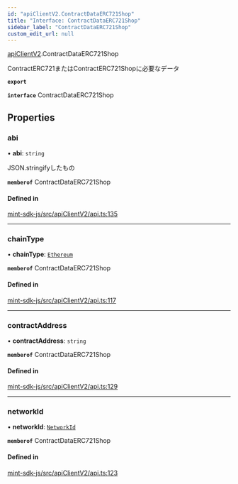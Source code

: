 ```yaml
---
id: "apiClientV2.ContractDataERC721Shop"
title: "Interface: ContractDataERC721Shop"
sidebar_label: "ContractDataERC721Shop"
custom_edit_url: null
---
```


[apiClientV2](../modules/apiClientV2).ContractDataERC721Shop

ContractERC721またはContractERC721Shopに必要なデータ

**`export`**

**`interface`** ContractDataERC721Shop

## Properties

### abi

• **abi**: `string`

JSON.stringifyしたもの

**`memberof`** ContractDataERC721Shop

#### Defined in

[mint-sdk-js/src/apiClientV2/api.ts:135](https://github.com/KyuzanInc/mint-sdk-js/blob/d2ac52e/src/apiClientV2/api.ts#L135)

___

### chainType

• **chainType**: [`Ethereum`](../enums/apiClientV2.ChainType#ethereum)

**`memberof`** ContractDataERC721Shop

#### Defined in

[mint-sdk-js/src/apiClientV2/api.ts:117](https://github.com/KyuzanInc/mint-sdk-js/blob/d2ac52e/src/apiClientV2/api.ts#L117)

___

### contractAddress

• **contractAddress**: `string`

**`memberof`** ContractDataERC721Shop

#### Defined in

[mint-sdk-js/src/apiClientV2/api.ts:129](https://github.com/KyuzanInc/mint-sdk-js/blob/d2ac52e/src/apiClientV2/api.ts#L129)

___

### networkId

• **networkId**: [`NetworkId`](../enums/apiClientV2.NetworkId)

**`memberof`** ContractDataERC721Shop

#### Defined in

[mint-sdk-js/src/apiClientV2/api.ts:123](https://github.com/KyuzanInc/mint-sdk-js/blob/d2ac52e/src/apiClientV2/api.ts#L123)
